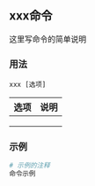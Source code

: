 ## xxx命令
这里写命令的简单说明

### 用法
```
xxx [选项]
```

| 选项 | 说明 |
| --- | --- |
|  |  |
|  |  |
|  |  |

### 示例
```sh
# 示例的注释
命令示例

```
